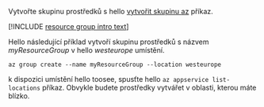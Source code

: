 Vytvořte skupinu prostředků s hello [vytvořit skupinu az](/cli/azure/group#create) příkaz.

[!INCLUDE [resource group intro text](resource-group.md)]

Hello následující příklad vytvoří skupinu prostředků s názvem *myResourceGroup* v hello *westeurope* umístění.

```azurecli-interactive
az group create --name myResourceGroup --location westeurope
```

k dispozici umístění hello toosee, spusťte hello `az appservice list-locations` příkaz. Obvykle budete prostředky vytvářet v oblasti, kterou máte blízko.
